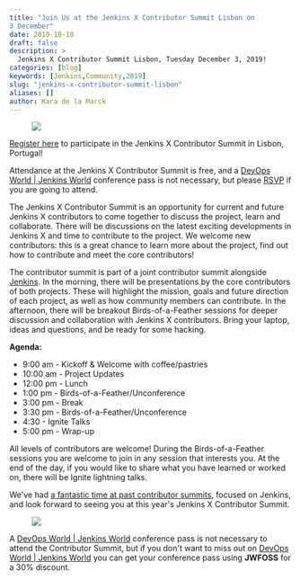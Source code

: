 ```yaml
---
title: "Join Us at the Jenkins X Contributor Summit Lisbon on
3 December"
date: 2019-10-18
draft: false
description: >
  Jenkins X Contributor Summit Lisbon, Tuesday December 3, 2019!
categories: [blog]
keywords: [Jenkins,Community,2019]
slug: "jenkins-x-contributor-summit-lisbon"
aliases: []
author: Kara de la Marck
---
```


<figure>
<img src="/images/community/events/jxcontribsummitlisbon.png"/>
</figure>

[Register here](https://www.eventbrite.com/e/jenkins-x-contributor-summit-2019-lisbon-portugal-tickets-77484886381) to participate in the Jenkins X Contributor Summit in Lisbon, Portugal!

Attendance at the Jenkins X Contributor Summit is free, and a [DevOps World | Jenkins World](https://www.cloudbees.com/devops-world/lisbon) conference pass is not necessary, but please [RSVP](https://www.eventbrite.com/e/jenkins-x-contributor-summit-2019-lisbon-portugal-tickets-77484886381) if you are going to attend.

The Jenkins X Contributor Summit is an opportunity for current and future Jenkins X contributors to come together to discuss the project, learn and collaborate. There will be discussions on the latest exciting developments in Jenkins X and time to contribute to the project. We welcome new contributors: this is a great chance to learn more about the project, find out how to contribute and meet the core contributors!

The contributor summit is part of a joint contributor summit alongside [Jenkins](https://jenkins.io/). In the morning, there will be presentations by the core contributors of both projects. These will highlight the mission, goals and future direction of each project, as well as how community members can contribute. In the afternoon, there will be breakout Birds-of-a-Feather sessions for deeper discussion and collaboration with Jenkins X contributors. Bring your laptop, ideas and questions, and be ready for some hacking.

**Agenda:**

* 9:00 am - Kickoff & Welcome with coffee/pastries
* 10:00 am - Project Updates
* 12:00 pm - Lunch
* 1:00 pm - Birds-of-a-Feather/Unconference
* 3:00 pm - Break
* 3:30 pm - Birds-of-a-Feather/Unconference
* 4:30 - Ignite Talks
* 5:00 pm - Wrap-up

All levels of contributors are welcome! During the Birds-of-a-Feather sessions you are welcome to join in any session that interests you. At the end of the day, if you would like to share what you have learned or worked on, there will be Ignite lightning talks.

We've had [a fantastic time at past contributor summits](https://jenkins.io/blog/2018/10/18/contributor-summit-summary/), focused on Jenkins, and look forward to seeing you at this year's Jenkins X Contributor Summit.

<figure>
<img src="/images/contributor_summit_sf.jpg"/>
</figure>

A [DevOps World | Jenkins World](https://www.cloudbees.com/devops-world/lisbon) conference pass is not necessary to attend the Contributor Summit, but if you don't want to miss out on [DevOps World | Jenkins World](https://www.cloudbees.com/devops-world/lisbon) you can get your conference pass using **JWFOSS** for a 30% discount.
